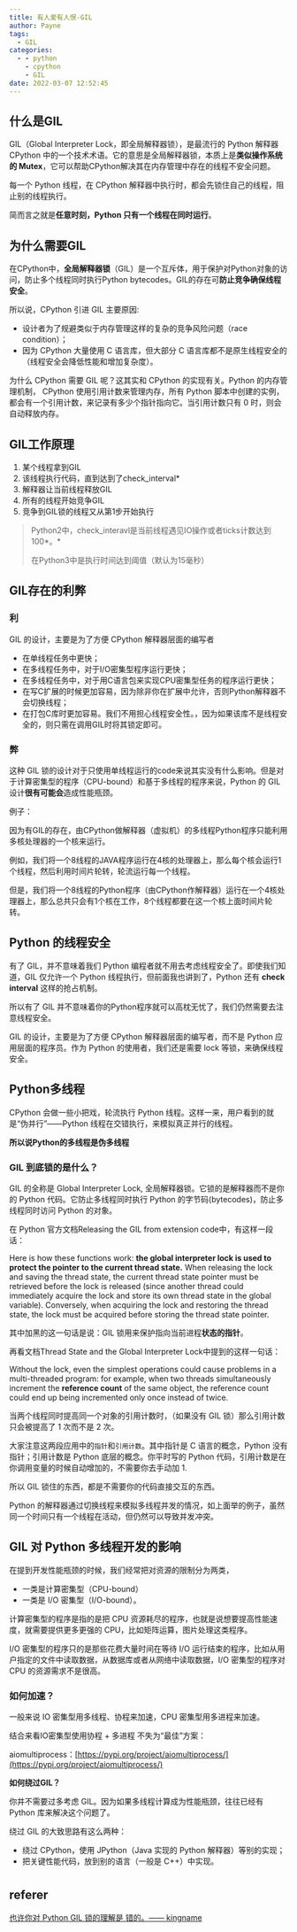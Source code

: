 ```yaml
---
title: 有人爱有人恨-GIL
author: Payne
tags:
  - GIL
categories:
  - - python
    - cpython
    - GIL
date: 2022-03-07 12:52:45
---
```




## 什么是GIL

GIL（Global Interpreter Lock，即全局解释器锁），是最流行的 Python 解释器 CPython 中的一个技术术语。它的意思是全局解释器锁，本质上是**类似操作系统的 Mutex**，它可以帮助CPython解决其在内存管理中存在的线程不安全问题。

每一个 Python 线程，在 CPython 解释器中执行时，都会先锁住自己的线程，阻止别的线程执行。

简而言之就是**任意时刻，Python 只有一个线程在同时运行**。

## 为什么需要GIL

在CPython中，**全局解释器锁**（GIL）是一个互斥体，用于保护对Python对象的访问，防止多个线程同时执行Python bytecodes。GIL的存在可**防止竞争确保线程安全**。

所以说，CPython 引进 GIL 主要原因:

- 设计者为了规避类似于内存管理这样的复杂的竞争风险问题（race condition）；
- 因为 CPython 大量使用 C 语言库，但大部分 C 语言库都不是原生线程安全的（线程安全会降低性能和增加复杂度）。

为什么 CPython 需要 GIL 呢？这其实和 CPython 的实现有关。Python 的内存管理机制，
CPython 使用引用计数来管理内存，所有 Python 脚本中创建的实例，都会有一个引用计数，来记录有多少个指针指向它。当引用计数只有 0 时，则会自动释放内存。



## GIL工作原理

1. 某个线程拿到GIL
2. 该线程执行代码，直到达到了check_interval*
3. 解释器让当前线程释放GIL
4. 所有的线程开始竞争GIL
5. 竞争到GIL锁的线程又从第1步开始执行

> Python2中，check_interavl是当前线程遇见IO操作或者ticks计数达到100*。*
>
> 在Python3中是执行时间达到阈值（默认为15毫秒）




## GIL存在的利弊

### 利

GIL 的设计，主要是为了方便 CPython 解释器层面的编写者

- 在单线程任务中更快；
- 在多线程任务中，对于I/O密集型程序运行更快；
- 在多线程任务中，对于用C语言包来实现CPU密集型任务的程序运行更快；
- 在写C扩展的时候更加容易，因为除非你在扩展中允许，否则Python解释器不会切换线程；
- 在打包C库时更加容易。我们不用担心线程安全性。，因为如果该库不是线程安全的，则只需在调用GIL时将其锁定即可。

### 弊

这种 GIL 锁的设计对于只使用单线程运行的code来说其实没有什么影响。但是对于计算密集型的程序（CPU-bound）和基于多线程的程序来说，Python 的 GIL 设计**很有可能会**造成性能瓶颈。

例子：

因为有GIL的存在，由CPython做解释器（虚拟机）的多线程Python程序只能利用多核处理器的一个核来运行。

例如，我们将一个8线程的JAVA程序运行在4核的处理器上，那么每个核会运行1个线程，然后利用时间片轮转，轮流运行每一个线程。

但是，我们将一个8线程的Python程序（由CPython作解释器）运行在一个4核处理器上，那么总共只会有1个核在工作，8个线程都要在这一个核上面时间片轮转。



## Python 的线程安全

有了 GIL，并不意味着我们 Python 编程者就不用去考虑线程安全了。即使我们知道，GIL 仅允许一个 Python 线程执行，但前面我也讲到了，Python 还有 **check interval** 这样的抢占机制。

所以有了 GIL 并不意味着你的Python程序就可以高枕无忧了，我们仍然需要去注意线程安全。

GIL 的设计，主要是为了方便 CPython 解释器层面的编写者，而不是 Python 应用层面的程序员。作为 Python 的使用者，我们还是需要 lock 等锁，来确保线程安全。



## Python多线程

CPython 会做一些小把戏，轮流执行 Python 线程。这样一来，用户看到的就是“伪并行”——Python 线程在交错执行，来模拟真正并行的线程。

**所以说Python的多线程是伪多线程**

### GIL 到底锁的是什么？

GIL 的全称是 Global Interpreter Lock, 全局解释器锁。它锁的是解释器而不是你的 Python 代码。它防止多线程同时执行 Python 的字节码(bytecodes)，防止多线程同时访问 Python 的对象。

在 Python 官方文档Releasing the GIL from extension code中，有这样一段话：

Here is how these functions work: **the global interpreter lock is used to protect the pointer to the current thread state.** When releasing the lock and saving the thread state, the current thread state pointer must be retrieved before the lock is released (since another thread could immediately acquire the lock and store its own thread state in the global variable). Conversely, when acquiring the lock and restoring the thread state, the lock must be acquired before storing the thread state pointer.

其中加黑的这一句话是说：GIL 锁用来保护指向当前进程**状态的指针**。

再看文档Thread State and the Global Interpreter Lock中提到的这样一句话：

Without the lock, even the simplest operations could cause problems in a multi-threaded program: for example, when two threads simultaneously increment the **reference count** of the same object, the reference count could end up being incremented only once instead of twice.



当两个线程同时提高同一个对象的引用计数时，（如果没有 GIL 锁）那么引用计数只会被提高了 1 次而不是 2 次。

大家注意这两段应用中的`指针`和`引用计数`。其中指针是 C 语言的概念，Python 没有指针；引用计数是 Python 底层的概念。你平时写的 Python 代码，引用计数是在你调用变量的时候自动增加的，不需要你去手动加 1.

所以 GIL 锁住的东西，都是不需要你的代码直接交互的东西。

Python 的解释器通过切换线程来模拟多线程并发的情况，如上面举的例子，虽然同一个时间只有一个线程在活动，但仍然可以导致并发冲突。



## GIL 对 Python 多线程开发的影响

在提到开发性能瓶颈的时候，我们经常把对资源的限制分为两类，

- 一类是计算密集型（CPU-bound）
- 一类是 I/O 密集型（I/O-bound）。

计算密集型的程序是指的是把 CPU 资源耗尽的程序，也就是说想要提高性能速度，就需要提供更多更强的 CPU，比如矩阵运算，图片处理这类程序。

I/O 密集型的程序只的是那些花费大量时间在等待 I/O 运行结束的程序，比如从用户指定的文件中读取数据，从数据库或者从网络中读取数据，I/O 密集型的程序对 CPU 的资源需求不是很高。



### 如何加速？

一般来说 IO 密集型用多线程、协程来加速，CPU 密集型用多进程来加速。

结合来看IO密集型使用协程 + 多进程 不失为“最佳”方案：

aiomultiprocess：[https://pypi.org/project/aiomultiprocess/](https://pypi.org/project/aiomultiprocess/)



**如何绕过GIL？**

你并不需要过多考虑 GIL。因为如果多线程计算成为性能瓶颈，往往已经有 Python 库来解决这个问题了。

绕过 GIL 的大致思路有这么两种：


- 绕过 CPython，使用 JPython（Java 实现的 Python 解释器）等别的实现；
- 把关键性能代码，放到别的语言（一般是 C++）中实现。

# 



## referer

[也许你对 Python GIL 锁的理解是 错的。—— kingname](https://mp.weixin.qq.com/s/a37OxUjgHdps1ZsPB7pKcQ)
